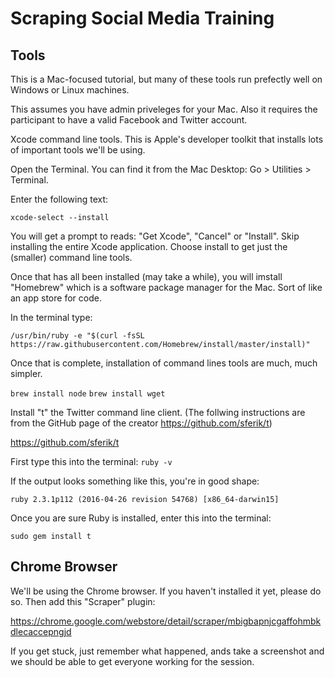 # Scraping Social Media Training

## Tools

This is a Mac-focused tutorial, but many of these tools run prefectly well on Windows or Linux machines. 

This assumes you have admin priveleges for your Mac. Also it requires the participant to have a valid Facebook and Twitter account. 

Xcode command line tools. This is Apple's developer toolkit that installs lots of important tools we'll be using. 

Open the Terminal. You can find it from the Mac Desktop: Go > Utilities > Terminal. 

Enter the following text: 

`xcode-select --install`

You will get a prompt to reads: "Get Xcode", "Cancel" or "Install". Skip installing the entire Xcode application. Choose install to get just the (smaller) command line tools. 

Once that has all been installed (may take a while), you will imstall "Homebrew" which is a software package manager for the Mac. Sort of like an app store for code. 

In the terminal type: 

`/usr/bin/ruby -e "$(curl -fsSL https://raw.githubusercontent.com/Homebrew/install/master/install)"`

Once that is complete, installation of command lines tools are much, much simpler.

`brew install node`
`brew install wget`

Install "t" the Twitter command line client. (The follwing instructions are from the GitHub page of the creator https://github.com/sferik/t)

https://github.com/sferik/t

First type this into the terminal: `ruby -v`

If the output looks something like this, you're in good shape:

`ruby 2.3.1p112 (2016-04-26 revision 54768) [x86_64-darwin15]`

Once you are sure Ruby is installed, enter this into the terminal:

`sudo gem install t`

## Chrome Browser

We'll be using the Chrome browser. If you haven't installed it yet, please do so. Then add this "Scraper" plugin:

https://chrome.google.com/webstore/detail/scraper/mbigbapnjcgaffohmbkdlecaccepngjd

If you get stuck, just remember what happened, ands take a screenshot and we should be able to get everyone working for the session.



